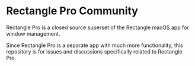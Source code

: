 # Rectangle Pro Community

Rectangle Pro is a closed source superset of the Rectangle macOS app for window management. 

Since Rectangle Pro is a separate app with much more functionality, this repository is for issues and discussions specifically related to Rectangle Pro.
